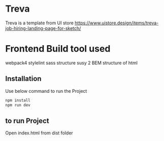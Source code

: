 # Treva

Treva is a template from UI store
https://www.uistore.design/items/treva-job-hiring-landing-page-for-sketch/

# Frontend Build tool used

webpack4
stylelint
sass structure
susy 2
BEM structure of html

## Installation

Use below command to run the Project
```bash
npm install
npm run dev
```
## to run Project

Open index.html from dist folder
